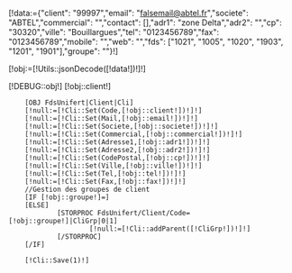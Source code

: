 [!data:={"client": "99997","email": "falsemail@abtel.fr","societe": "ABTEL","commercial": "","contact": [],"adr1": "zone Delta","adr2": "","cp": "30320","ville": "Bouillargues","tel": "0123456789","fax": "0123456789","mobile": "","web": "","fds": ["1021", "1005", "1020", "1903", "1201", "1901"],"groupe": ""}!]

[!obj:=[!Utils::jsonDecode([!data!])!]!]

[!DEBUG::obj!]
[!obj::client!]



        [OBJ FdsUnifert|Client|Cli]
        [!null:=[!Cli::Set(Code,[!obj::client!])!]!]
        [!null:=[!Cli::Set(Mail,[!obj::email!])!]!]
        [!null:=[!Cli::Set(Societe,[!obj::societe!])!]!]
        [!null:=[!Cli::Set(Commercial,[!obj::commercial!])!]!]
        [!null:=[!Cli::Set(Adresse1,[!obj::adr1!])!]!]
        [!null:=[!Cli::Set(Adresse2,[!obj::adr2!])!]!]
        [!null:=[!Cli::Set(CodePostal,[!obj::cp!])!]!]
        [!null:=[!Cli::Set(Ville,[!obj::ville!])!]!]
        [!null:=[!Cli::Set(Tel,[!obj::tel!])!]!]
        [!null:=[!Cli::Set(Fax,[!obj::fax!])!]!]
        //Gestion des groupes de client
        [IF [!obj::groupe!]=]
        [ELSE]
                [STORPROC FdsUnifert/Client/Code=[!obj::groupe!]|CliGrp|0|1]
                        [!null:=[!Cli::addParent([!CliGrp!])!]!]
                [/STORPROC] 
        [/IF]
        
        [!Cli::Save(1)!]